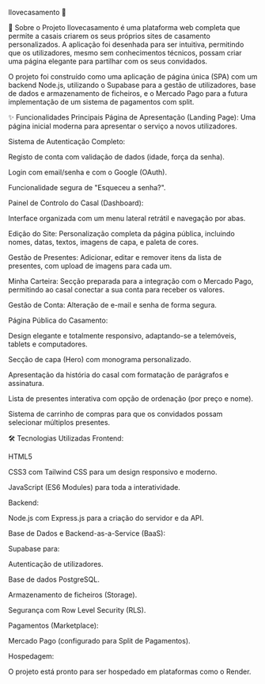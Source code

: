 Ilovecasamento 🤍

📖 Sobre o Projeto
Ilovecasamento é uma plataforma web completa que permite a casais criarem os seus próprios sites de casamento personalizados. A aplicação foi desenhada para ser intuitiva, permitindo que os utilizadores, mesmo sem conhecimentos técnicos, possam criar uma página elegante para partilhar com os seus convidados.

O projeto foi construído como uma aplicação de página única (SPA) com um backend Node.js, utilizando o Supabase para a gestão de utilizadores, base de dados e armazenamento de ficheiros, e o Mercado Pago para a futura implementação de um sistema de pagamentos com split.

✨ Funcionalidades Principais
Página de Apresentação (Landing Page): Uma página inicial moderna para apresentar o serviço a novos utilizadores.

Sistema de Autenticação Completo:

Registo de conta com validação de dados (idade, força da senha).

Login com email/senha e com o Google (OAuth).

Funcionalidade segura de "Esqueceu a senha?".

Painel de Controlo do Casal (Dashboard):

Interface organizada com um menu lateral retrátil e navegação por abas.

Edição do Site: Personalização completa da página pública, incluindo nomes, datas, textos, imagens de capa, e paleta de cores.

Gestão de Presentes: Adicionar, editar e remover itens da lista de presentes, com upload de imagens para cada um.

Minha Carteira: Secção preparada para a integração com o Mercado Pago, permitindo ao casal conectar a sua conta para receber os valores.

Gestão de Conta: Alteração de e-mail e senha de forma segura.

Página Pública do Casamento:

Design elegante e totalmente responsivo, adaptando-se a telemóveis, tablets e computadores.

Secção de capa (Hero) com monograma personalizado.

Apresentação da história do casal com formatação de parágrafos e assinatura.

Lista de presentes interativa com opção de ordenação (por preço e nome).

Sistema de carrinho de compras para que os convidados possam selecionar múltiplos presentes.

🛠️ Tecnologias Utilizadas
Frontend:

HTML5

CSS3 com Tailwind CSS para um design responsivo e moderno.

JavaScript (ES6 Modules) para toda a interatividade.

Backend:

Node.js com Express.js para a criação do servidor e da API.

Base de Dados e Backend-as-a-Service (BaaS):

Supabase para:

Autenticação de utilizadores.

Base de dados PostgreSQL.

Armazenamento de ficheiros (Storage).

Segurança com Row Level Security (RLS).

Pagamentos (Marketplace):

Mercado Pago (configurado para Split de Pagamentos).

Hospedagem:

O projeto está pronto para ser hospedado em plataformas como o Render.